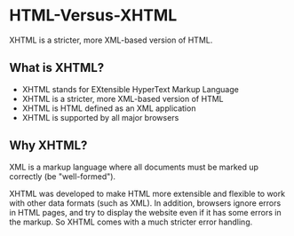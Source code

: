 # HTML-Versus-XHTML
XHTML is a stricter, more XML-based version of HTML.

## What is XHTML?

- XHTML stands for EXtensible HyperText Markup Language
- XHTML is a stricter, more XML-based version of HTML
- XHTML is HTML defined as an XML application
- XHTML is supported by all major browsers

## Why XHTML?
XML is a markup language where all documents must be marked up correctly (be "well-formed").

XHTML was developed to make HTML more extensible and flexible to work with other data formats (such as XML). In addition, browsers ignore errors in HTML pages, and try to display the website even if it has some errors in the markup. So XHTML comes with a much stricter error handling.
